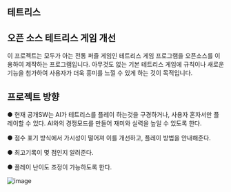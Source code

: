 ## 테트리스

## 오픈 소스 테트리스 게임 개선
이 프로젝트는 모두가 아는 전통 퍼즐 게임인 테트리스 게임 프로그램을 오픈소스를 이용하여 제작하는 프로그램입니다.
아무것도 없는 기본 테트리스 게임에 규칙이나 새로운 기능을 첨가하여 사용자가 더욱 흥미를 느낄 수 있게 하는 것이 목적입니다.

## 프로젝트 방향
● 현재 공개SW는 AI가 테트리스를 플레이 하는것을 구경하거나, 사용자 혼자서만 플레이할 수 있다. AI와의 경쟁모드를 만들어 재미와 실력을 높일 수 있도록 한다. 

● 점수 표기 방식에서 가시성이 떨어져 이를 개선하고, 플레이 방법을 안내해준다. 

● 최고기록이 몇 점인지 알려준다.

● 플레이 난이도 조정이 가능하도록 한다.


![image](https://github.com/user-attachments/assets/095de783-e914-48a9-a7e8-05eb04d2923d)
